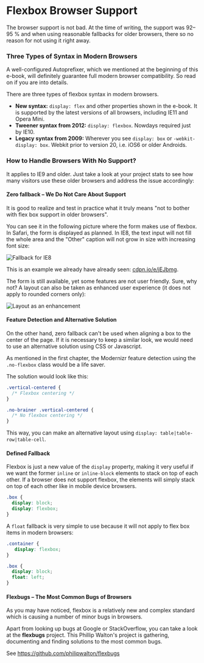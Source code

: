 Flexbox Browser Support
=======================

The browser support is not bad. At the time of writing, the support was 92–95 %
and when using reasonable fallbacks for older browsers, there so no reason for
not using it right away.

### Three Types of Syntax in Modern Browsers

A well-configured Autoprefixer, which we mentioned at the beginning of this
e-book, will definitely guarantee full modern browser compatibility. So read on
if you are into details.

There are three types of flexbox syntax in modern browsers.

-   **New syntax:** `display: flex` and other properties shown in the e-book. It
    is supported by the latest versions of all browsers, including IE11 and
    Opera Mini.
-   **Tweener syntax from 2012:** `display: flexbox`. Nowdays required just by
    IE10.
-   **Legacy syntax from 2009:** Wherever you see `display: box` or
    `-webkit-display: box`. Webkit prior to version 20, i.e. iOS6 or older
    Androids.

### How to Handle Browsers With No Support?

It applies to IE9 and older. Just take a look at your project stats to see how
many visitors use these older browsers and address the issue accordingly:

#### Zero fallback – We Do Not Care About Support

It is good to realize and test in practice what it truly means "not to bother
with flex box support in older browsers".

You can see it in the following picture where the form makes use of flexbox. In
Safari, the form is displayed as planned. In IE8, the text input will not fill
the whole area and the "Other" caption will not grow in size with increasing
font size:

![Fallback for IE8](<images/flexbox-ie8-fallback.jpg>)

This is an example we already have already seen:
[cdpn.io/e/jEJbmg](<http://cdpn.io/e/jEJbmg>).

The form is still available, yet some features are not user friendly. Sure, why
not? A layout can also be taken as enhanced user experience (it does not apply
to rounded corners only):

![Layout as an enhancement](<images/flexbox-layout-as-enhancement.jpg>)

#### Feature Detection and Alternative Solution

On the other hand, zero fallback can't be used when aligning a box to the center
of the page. If it is necessary to keep a similar look, we would need to use an
alternative solution using CSS or Javascript.

As mentioned in the first chapter, the Modernizr feature detection using the
`.no-flexbox` class would be a life saver.

The solution would look like this:

```css
.vertical-centered {
  /* Flexbox centering */
}

.no-brainer .vertical-centered {
  /* No flexbox centering */
}
```

This way, you can make an alternative layout using `display:
table|table-row|table-cell`.

#### Defined Fallback

Flexbox is just a new value of the `display` property, making it very useful if
we want the former `inline` or `inline-block` elements to stack on top of each
other. If a browser does not support flexbox, the elements will simply stack on
top of each other like in mobile device browsers.

```css
.box {
  display: block;
  display: flexbox;
}
```

A `float` fallback is very simple to use because it will not apply to flex box
items in modern browsers:

```css
.container {
   display: flexbox;
}

.box {
  display: block;
  float: left;
}
```

#### Flexbugs – The Most Common Bugs of Browsers

As you may have noticed, flexbox is a relatively new and complex standard which
is causing a number of minor bugs in browsers.

Apart from looking up bugs at Google or StackOverflow, you can take a look at
the **flexbugs** project. This Phillip Walton's project is gathering,
documenting and finding solutions to the most common bugs.

See <https://github.com/philipwalton/flexbugs>
